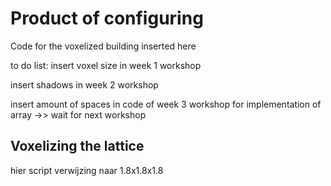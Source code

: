 # Product of configuring

Code for the voxelized building inserted here

to do list:
insert voxel size in week 1 workshop

insert shadows in week 2 workshop

insert amount of spaces in code of week 3 workshop for implementation of array 
->> wait for next workshop

## Voxelizing the lattice
hier script verwijzing naar 1.8x1.8x1.8
